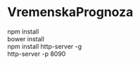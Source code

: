 # VremenskaPrognoza
npm install<br />
bower install<br />
npm install http-server -g<br />
http-server -p 8090
